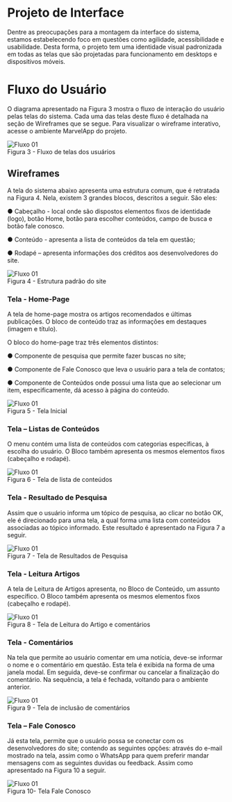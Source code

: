
# Projeto de Interface

Dentre as preocupações para a montagem da interface do sistema, estamos estabelecendo foco em questões como agilidade, acessibilidade e usabilidade. Desta forma, o projeto tem uma identidade visual padronizada em todas as telas que são projetadas para funcionamento em desktops e dispositivos móveis.

# Fluxo do Usuário #

O diagrama apresentado na Figura 3 mostra o fluxo de interação do usuário pelas telas do sistema. Cada uma das telas deste fluxo é detalhada na seção de Wireframes que se segue. Para visualizar o wireframe interativo, acesse o ambiente MarvelApp do projeto.

![Fluxo 01](https://imgbox.com/vRehGAGF)
<br/>
Figura 3 - Fluxo de telas dos usuários

## Wireframes

A tela do sistema abaixo apresenta uma estrutura comum, que é retratada na Figura 4. Nela, existem 3 grandes blocos, descritos a seguir. São eles:

●	Cabeçalho - local onde são dispostos elementos fixos de identidade (logo), botão Home, botão para escolher conteúdos, campo de busca e botão fale conosco.

●	Conteúdo - apresenta a lista de conteúdos da tela em questão;

●	Rodapé – apresenta informações dos créditos aos desenvolvedores do site.

![Fluxo 01](https://thumbs2.imgbox.com/30/ee/BYhZy8fx_t.png)
<br/>
Figura 4 - Estrutura padrão do site


### Tela - Home-Page ### 

A tela de home-page mostra os artigos recomendados e últimas publicações. O bloco de conteúdo traz as informações em destaques (imagem e título). 

O bloco do home-page traz três elementos distintos:

●	Componente de pesquisa que permite fazer buscas no site;

●	Componente de Fale Conosco que leva o usuário para a tela de contatos;

●	Componente de Conteúdos onde possui uma lista que ao selecionar um item, especificamente, dá acesso à página do conteúdo.

![Fluxo 01](https://thumbs2.imgbox.com/1b/8c/Ng1jX7qc_t.png)
<br/>
Figura 5 - Tela Inicial

### Tela – Listas de Conteúdos ###

O menu contém uma lista de conteúdos com categorias específicas, à escolha do usuário. O Bloco também apresenta os mesmos elementos fixos (cabeçalho e rodapé). 


![Fluxo 01](https://thumbs2.imgbox.com/c3/74/yK9br6sh_t.png)
<br/>
Figura 6 - Tela de lista de conteúdos

### Tela - Resultado de Pesquisa ###

Assim que o usuário informa um tópico de pesquisa, ao clicar no botão OK, ele é direcionado para uma tela, a qual forma uma lista com conteúdos associadas ao tópico informado. Este resultado é apresentado na Figura 7 a seguir.


![Fluxo 01](https://thumbs2.imgbox.com/94/c0/sJa0lJlR_t.png)
<br/>
Figura 7 - Tela de Resultados de Pesquisa

### Tela - Leitura Artigos ###

A tela de Leitura de Artigos apresenta, no Bloco de Conteúdo, um assunto específico. O Bloco também apresenta os mesmos elementos fixos (cabeçalho e rodapé). 


![Fluxo 01](https://thumbs2.imgbox.com/4b/fb/1V2bPALn_t.png)
<br/>
Figura 8 - Tela de Leitura do Artigo e comentários

### Tela - Comentários ###

Na tela que permite ao usuário comentar em uma notícia, deve-se informar o nome e o comentário em questão. Esta tela é exibida na forma de uma janela modal. Em seguida, deve-se confirmar ou cancelar a finalização do comentário. Na sequência, a tela é fechada, voltando para o ambiente anterior.

![Fluxo 01](https://thumbs2.imgbox.com/60/98/PH35Wn6i_t.png)
<br/>
Figura 9 - Tela de inclusão de comentários

### Tela – Fale Conosco ###

Já esta tela, permite que o usuário possa se conectar com os desenvolvedores do site; contendo as seguintes opções: através do e-mail mostrado na tela, assim como o WhatsApp para quem preferir mandar mensagens com as seguintes duvidas ou feedback. Assim como apresentado na Figura 10 a seguir. 


![Fluxo 01](https://thumbs2.imgbox.com/5c/16/1f0KJRvC_t.png)
<br/>
Figura 10- Tela Fale Conosco


